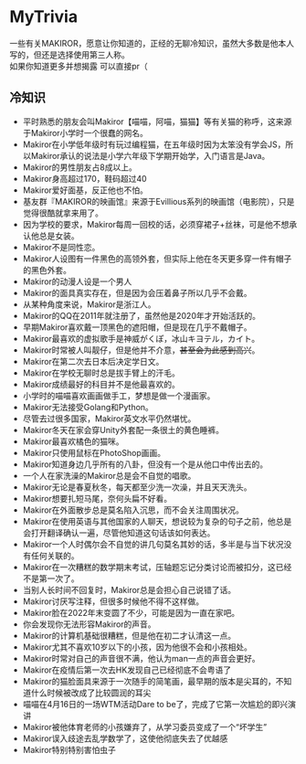 # MyTrivia
一些有关MAKIROR，愿意让你知道的，正经的无聊冷知识，虽然大多数是他本人写的，但还是选择使用第三人称。    
如果你知道更多并想揭露 可以直接pr（

## 冷知识
+ 平时熟悉的朋友会叫Makiror【喵喵，阿喵，猫猫】等有关猫的称呼，这来源于Makiror小学时一个很蠢的网名。
+ Makiror在小学低年级时有玩过编程猫，在五年级时因为太笨没有学会JS，所以Makiror承认的说法是小学六年级下学期开始学，入门语言是Java。
+ Makiror的男性朋友占8成以上。
+ Makiror身高超过170，鞋码超过40
+ Makiror爱好面基，反正他也不怕。
+ 基友群『MAKIROR的映画馆』来源于Evillious系列的映画馆（电影院），只是觉得很酷就拿来用了。
+ 因为学校的要求，Makiror每周一回校的话，必须穿裙子+丝袜，可是他不想承认他总是女装。
+ Makiror不是同性恋。
+ Makiror人设图有一件黑色的高领外套，但实际上他在冬天更多穿一件有帽子的黑色外套。
+ Makiror的动漫人设是一个男人
+ Makiror的面具真实存在，但是因为会压着鼻子所以几乎不会戴。
+ 从某种角度来说，Makiror是浙江人。
+ Makiror的QQ在2011年就注册了，虽然他是2020年才开始活跃的。
+ 早期Makiror喜欢戴一顶黑色的遮阳帽，但是现在几乎不戴帽子。
+ Makiror最喜欢的虚拟歌手是神威がくぽ，冰山キヨテル，カイト。
+ Makiror时常被人叫靓仔，但是他并不介意，<del>甚至会为此感到高兴</del>。
+ Makiror在第二次去日本后决定学日文。
+ Makiror在学校无聊时总是拔手臂上的汗毛。
+ Makiror成绩最好的科目并不是他最喜欢的。
+ 小学时的喵喵喜欢画画做手工，梦想是做一个漫画家。
+ Makiror无法接受Golang和Python。
+ 尽管去过很多国家，Makiror英文水平仍然堪忧。
+ Makiror冬天在家会穿Unity外套配一条很土的黄色睡裤。
+ Makiror最喜欢橘色的猫咪。
+ Makiror只使用鼠标在PhotoShop画画。
+ Makiror知道身边几乎所有的八卦，但没有一个是从他口中传出去的。
+ 一个人在家洗澡的Makiror总是会不自觉的唱歌。
+ Makiror无论是春夏秋冬，每天都至少洗一次澡，并且天天洗头。
+ Makiror想要扎短马尾，奈何头扁不好看。
+ Makiror在外面散步总是莫名陷入沉思，而不会关注周围状况。
+ Makiror在使用英语与其他国家的人聊天，想说较为复杂的句子之前，他总是会打开翻译确认一遍，尽管他知道这句话该如何表达。
+ Makiror一个人时偶尔会不自觉的讲几句莫名其妙的话，多半是与当下状况没有任何关联的。
+ Makiror在一次糟糕的数学期末考试，压轴题忘记分类讨论而被扣分，这已经不是第一次了。
+ 当别人长时间不回复时，Makiror总是会担心自己说错了话。
+ Makiror讨厌写注释，但很多时候他不得不这样做。
+ Makiror脸在2022年末变圆了不少，可能是因为一直在家吧。
+ 你会发现你无法形容Makiror的声音。
+ Makiror的计算机基础很糟糕，但是他在初二才认清这一点。
+ Makiror尤其不喜欢10岁以下的小孩，因为他很不会和小孩相处。
+ Makiror时常对自己的声音很不满，他认为man一点的声音会更好。
+ Makiror在疫情后第一次去HK发现自己已经彻底不会粤语了
+ Makiror的猫脸面具来源于一次随手的简笔画，最早期的版本是尖耳的，不知道什么时候被改成了比较圆润的耳尖
+ 喵喵在4月16日的一场WTM活动Dare to be了，完成了它第一次尴尬的即兴演讲
+ Makiror被他体育老师的小孩嫌弃了，从学习委员变成了一个“坏学生”
+ Makiror误入歧途去乱学数学了，这使他彻底失去了优越感
+ Makiror特别特别害怕虫子
